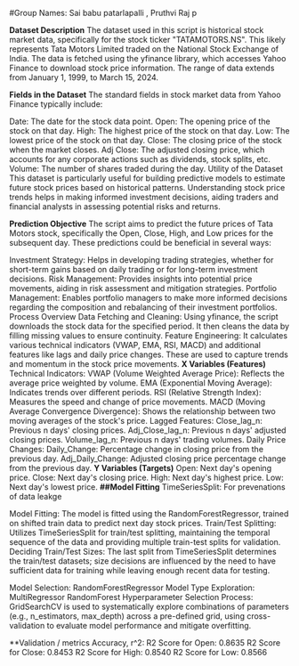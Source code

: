 #Group Names: Sai babu patarlapalli , Pruthvi Raj p

**Dataset Description**
The dataset used in this script is historical stock market data, specifically for the stock ticker "TATAMOTORS.NS". This likely represents Tata Motors Limited traded on the National Stock Exchange of India. The data is fetched using the yfinance library, which accesses Yahoo Finance to download stock price information. The range of data extends from January 1, 1999, to March 15, 2024.

**Fields in the Dataset**
The standard fields in stock market data from Yahoo Finance typically include:

Date: The date for the stock data point.
Open: The opening price of the stock on that day.
High: The highest price of the stock on that day.
Low: The lowest price of the stock on that day.
Close: The closing price of the stock when the market closes.
Adj Close: The adjusted closing price, which accounts for any corporate actions such as dividends, stock splits, etc.
Volume: The number of shares traded during the day.
Utility of the Dataset
This dataset is particularly useful for building predictive models to estimate future stock prices based on historical patterns. Understanding stock price trends helps in making informed investment decisions, aiding traders and financial analysts in assessing potential risks and returns.

**Prediction Objective**
The script aims to predict the future prices of Tata Motors stock, specifically the Open, Close, High, and Low prices for the subsequent day. These predictions could be beneficial in several ways:

Investment Strategy: Helps in developing trading strategies, whether for short-term gains based on daily trading or for long-term investment decisions.
Risk Management: Provides insights into potential price movements, aiding in risk assessment and mitigation strategies.
Portfolio Management: Enables portfolio managers to make more informed decisions regarding the composition and rebalancing of their investment portfolios.
Process Overview
Data Fetching and Cleaning: Using yfinance, the script downloads the stock data for the specified period. It then cleans the data by filling missing values to ensure continuity.
Feature Engineering: It calculates various technical indicators (VWAP, EMA, RSI, MACD) and additional features like lags and daily price changes. These are used to capture trends and momentum in the stock price movements.
**X Variables (Features)**
Technical Indicators:
VWAP (Volume Weighted Average Price): Reflects the average price weighted by volume.
EMA (Exponential Moving Average): Indicates trends over different periods.
RSI (Relative Strength Index): Measures the speed and change of price movements.
MACD (Moving Average Convergence Divergence): Shows the relationship between two moving averages of the stock's price.
Lagged Features:
Close_lag_n: Previous n days' closing prices.
Adj_Close_lag_n: Previous n days' adjusted closing prices.
Volume_lag_n: Previous n days' trading volumes.
Daily Price Changes:
Daily_Change: Percentage change in closing price from the previous day.
Adj_Daily_Change: Adjusted closing price percentage change from the previous day.
**Y Variables (Targets)**
Open: Next day's opening price.
Close: Next day's closing price.
High: Next day's highest price.
Low: Next day's lowest price.
**##Model Fitting**
TimeSeriesSplit: For prevenations of data leakge

Model Fitting: The model is fitted using the RandomForestRegressor, trained on shifted train data to predict next day stock prices.
Train/Test Splitting: Utilizes TimeSeriesSplit for train/test splitting, maintaining the temporal sequence of the data and providing multiple train-test splits for validation.
Deciding Train/Test Sizes: The last split from TimeSeriesSplit determines the train/test datasets; size decisions are influenced by the need to have sufficient data for training while leaving enough recent data for testing.

Model Selection: RandomForestRegressor 
Model Type Exploration: MultiRegressor RandomForest 
Hyperparameter Selection Process: GridSearchCV is used to systematically explore combinations of parameters (e.g., n_estimators, max_depth) across a pre-defined grid, using cross-validation to evaluate model performance and mitigate overfitting.

**Validation / metrics
Accuracy, r^2:
R2 Score for Open: 0.8635
R2 Score for Close: 0.8453
R2 Score for High: 0.8540
R2 Score for Low: 0.8566







